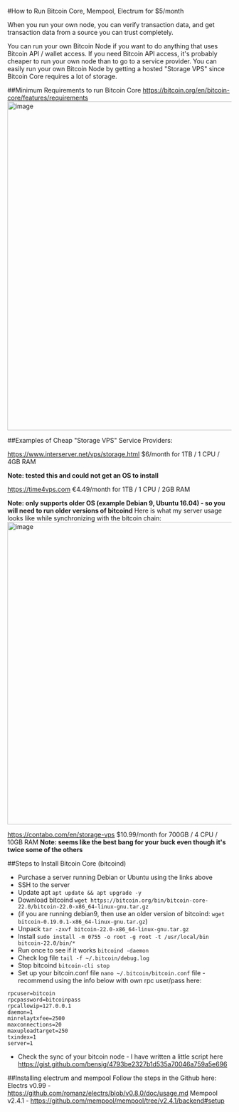 #How to Run Bitcoin Core, Mempool, Electrum for $5/month

When you run your own node, you can verify transaction data, and get transaction data from a source you can trust completely.

You can run your own Bitcoin Node if you want to do anything that uses Bitcoin API / wallet access. 
If you need Bitcoin API access, it's probably cheaper to run your own node than to go to a service provider. 
You can easily run your own Bitcoin Node by getting a hosted "Storage VPS" since Bitcoin Core requires a lot of storage. 

##Minimum Requirements to run Bitcoin Core
https://bitcoin.org/en/bitcoin-core/features/requirements
<img width="739" alt="image" src="https://user-images.githubusercontent.com/1872138/184553857-2f73ce22-05ba-4c73-b102-7573a66559dc.png">


##Examples of Cheap "Storage VPS" Service Providers:

https://www.interserver.net/vps/storage.html
$6/month for 1TB / 1 CPU / 4GB RAM

**Note: tested this and could not get an OS to install**

https://time4vps.com
€4.49/month for 1TB / 1 CPU / 2GB RAM

**Note: only supports older OS (example Debian 9, Ubuntu 16.04) - so you will need to run older versions of bitcoind**
Here is what my server usage looks like while synchronizing with the bitcoin chain:
<img width="680" alt="image" src="https://user-images.githubusercontent.com/1872138/184553692-9e5f64d3-8da7-46d7-8d70-d4e025b34948.png">

https://contabo.com/en/storage-vps
$10.99/month for 700GB / 4 CPU / 10GB RAM 
**Note: seems like the best bang for your buck even though it's twice some of the others**

##Steps to Install Bitcoin Core (bitcoind)
* Purchase a server running Debian or Ubuntu using the links above
* SSH to the server
* Update apt `apt update && apt upgrade -y`
* Download bitcoind `wget https://bitcoin.org/bin/bitcoin-core-22.0/bitcoin-22.0-x86_64-linux-gnu.tar.gz`
* (if you are running debian9, then use an older version of bitcoind: `wget bitcoin-0.19.0.1-x86_64-linux-gnu.tar.gz`)
* Unpack `tar -zxvf bitcoin-22.0-x86_64-linux-gnu.tar.gz`
* Install `sudo install -m 0755 -o root -g root -t /usr/local/bin bitcoin-22.0/bin/*`
* Run once to see if it works `bitcoind -daemon`
* Check log file `tail -f ~/.bitcoin/debug.log` 
* Stop bitcoind `bitcoin-cli stop`
* Set up your bitcoin.conf file `nano ~/.bitcoin/bitcoin.conf` file - recommend using the info below with own rpc user/pass here:
 ```
rpcuser=bitcoin 
rpcpassword=bitcoinpass 
rpcallowip=127.0.0.1
daemon=1 
minrelaytxfee=2500
maxconnections=20
maxuploadtarget=250
txindex=1
server=1
 ```
* Check the sync of your bitcoin node - I have written a little script here https://gist.github.com/bensig/4793be2327b1d535a70046a759a5e696

##Installing electrum and mempool
Follow the steps in the Github here:
Electrs v0.99 - https://github.com/romanz/electrs/blob/v0.8.0/doc/usage.md
Mempool v2.4.1 - https://github.com/mempool/mempool/tree/v2.4.1/backend#setup
